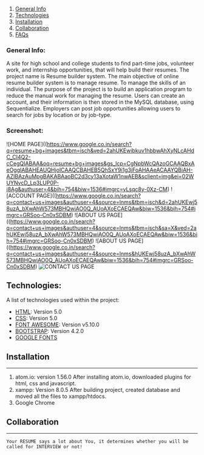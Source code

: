 
1. [General Info](#general-info)
2. [Technologies](#technologies)
3. [Installation](#installation)
4. [Collaboration](#collaboration)
5. [FAQs](#faqs)


### General Info:

A site for high school and college students to find part-time jobs, volunteer work, and internship opportunities, that will help build their resumes.  The project name is Resume builder system. The main objective of online resume builder system is to manage resume. To manage the skills of an individual. The purpose of the project is to build an application program to reduce the manual work for managing the resume. Users can create an account, and their information is then stored in the MySQL database, using Sequentialize. Employers can post job opportunities allowing users to search for jobs by location or by job-type.


### Screenshot:

![HOME PAGE]((https://www.google.co.in/search?q=resume+bg+images&tbm=isch&ved=2ahUKEwibkuv1hbbwAhXyNLcAHdC_CI4Q2-cCegQIABAA&oq=resume+bg+images&gs_lcp=CgNpbWcQAzoGCAAQBxAeOggIABAHEAUQHjoICAAQCBAHEB5QhSxY9i1g3jFoAHAAeACAAYQBiAH-AZIBAzAuMpgBAKABAaoBC2d3cy13aXotaW1nwAEB&sclient=img&ei=02WUYNvcD_Lp3LUP0P-i8Ag&authuser=4&bih=754&biw=1536#imgrc=yLsqc8y-0Xz-CM)
![ACCOUNT PAGE]((https://www.google.co.in/search?q=contact+us+images&authuser=4&source=lnms&tbm=isch&d=2ahUKEwj58uzA_bXwAhW573MBHQwiAO0Q_AUoAXoECAEQAw&biw=1536&bih=754#imgrc=GRSoo-Cn0xSDBM)
![ABOUT US PAGE]((https://www.google.co.in/search?q=contact+us+images&authuser=4&source=lnms&tbm=isch&sa=X&ved=2ahUKEwj58uzA_bXwAhW573MBHQwiAO0Q_AUoAXoECAEQAw&biw=1536&bih=754#imgrc=GRSoo-Cn0xSDBM)
![ABOUT US PAGE]((https://www.google.co.in/search?q=contact+us+images&authuser=4&source=lnms&hUKEwj58uzA_bXwAhW573MBHQwiAO0Q_AUoAXoECAEQAw&biw=1536&bih=754#imgrc=GRSoo-Cn0xSDBM)
![CONTACT US PAGE](https://www.google.co.in/search?q=contact+us+images&authuser=4&source=lnms&tbm=isch&sa=X&ved=2ahUKEwj58uzA_bXwAhW573MBHQwiAO0Q_AUoAXoECAEQAw&biw=1536&bih=754#imgrc=GRSoo-Cn0xSDBM)



## Technologies:

A list of technologies used within the project:
* [HTML](INDEX.html): Version 5.0
* [CSS](https://style.css): Version 5.0
* [FONT AWESOME](https://pro.fontawesome.com/releases/v5.10.0/css/all.css): Version v5.10.0
* [BOOTSTRAP](https://maxcdn.bootstrapcdn.com/font-awesome/4.2.0/css/font-awesome.min.css ): Version 4.2.0
* [GOOGLE FONTS](https://fonts.googleapis.com/css2?family=Poppins:wght@100;200;300;400;600;700&display=swap)


## Installation
***
1. atom.io: version 1.56.0
      After installing atom.io, downloaded plugins for html, css and javascript.
2. xampp: Version 8.0.5
      After building project, created database and moved all the files to xampp/htdocs.
3. Google Chrome

## Collaboration
***
    Your RESUME says a lot about You, it determines whether you will be called for INTERVIEW or not!
